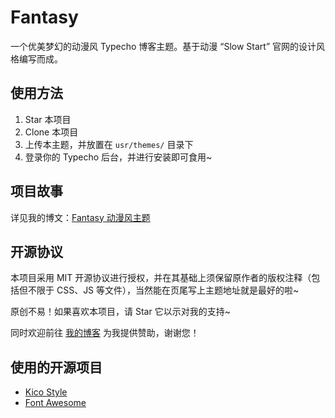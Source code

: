 # Fantasy
一个优美梦幻的动漫风 Typecho 博客主题。基于动漫 “Slow Start” 官网的设计风格编写而成。

## 使用方法
1. Star 本项目
2. Clone 本项目
3. 上传本主题，并放置在 `usr/themes/` 目录下
4. 登录你的 Typecho 后台，并进行安装即可食用~

## 项目故事
详见我的博文：[Fantasy 动漫风主题](https://paugram.com/coding/fantasy-theme.html)

## 开源协议
本项目采用 MIT 开源协议进行授权，并在其基础上须保留原作者的版权注释（包括但不限于 CSS、JS 等文件），当然能在页尾写上主题地址就是最好的啦~

原创不易！如果喜欢本项目，请 Star 它以示对我的支持~

同时欢迎前往 [我的博客](https://paugram.com/about.html#donate) 为我提供赞助，谢谢您！

## 使用的开源项目
 - [Kico Style](https://github.com/Dreamer-Paul/Kico-Style)
 - [Font Awesome](https://github.com/FortAwesome/Font-Awesome)
